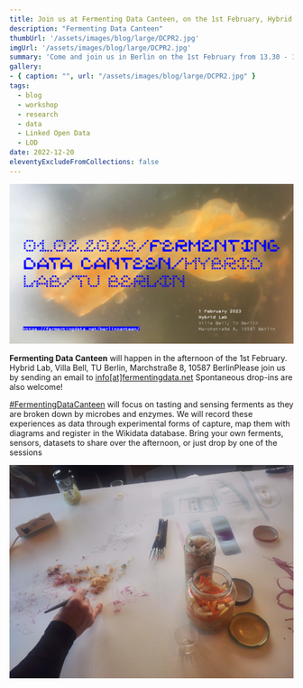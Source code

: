 ```yaml
---
title: Join us at Fermenting Data Canteen, on the 1st February, Hybrid Lab, Villa Bell, TU Berlin, Marchstraße 8, 10587 Berlin! 
description: "Fermenting Data Canteen"
thumbUrl: '/assets/images/blog/large/DCPR2.jpg'
imgUrl: '/assets/images/blog/large/DCPR2.jpg'
summary: 'Come and join us in Berlin on the 1st February from 13.30 - 17.00 CET. '
gallery:
- { caption: "", url: "/assets/images/blog/large/DCPR2.jpg" }
tags:
  - blog
  - workshop
  - research
  - data
  - Linked Open Data
  - LOD
date: 2022-12-20
eleventyExcludeFromCollections: false
---
```


<div class="columnImage">
  <a href="https://fermentingdata.net/berlincanteen/"> <img src="/assets/images/blog/large/DCPR2.jpg"/></a>
  <div class="photoCreditNew"></div>
</div>

**Fermenting Data Canteen** will happen in the afternoon of the 1st February.  Hybrid Lab, 
Villa Bell, TU Berlin, 
Marchstraße 8, 10587 BerlinPlease 
join us by sending an email to <a href='mailto:info@fermentingdata.net'>info[at]fermentingdata.net</a>
Spontaneous drop-ins are also welcome!</p>

<a href='https://fermentingdata.net/berlincanteen/'>#FermentingDataCanteen</a> will focus on tasting and sensing ferments as they are broken down by microbes and enzymes. We will record these experiences as data through experimental forms of capture, map them with diagrams and register in the Wikidata database. 
Bring your own ferments, sensors, datasets to share over the afternoon, or just drop by one of the sessions

<div class="columnImage">
  <a href="https://fermentingdata.net/berlincanteen/"> <img src="/assets/images/blog/large/wksp3_4.png"/></a>
  <div class="photoCreditNew"></div>
</div>

